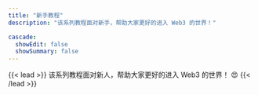 ```yaml
---
title: "新手教程"
description: "该系列教程面对新手，帮助大家更好的进入 Web3 的世界！"

cascade:
  showEdit: false
  showSummary: false
---
```


{{< lead >}}
该系列教程面对新人，帮助大家更好的进入 Web3 的世界！ :heart_eyes:
{{< /lead >}}
